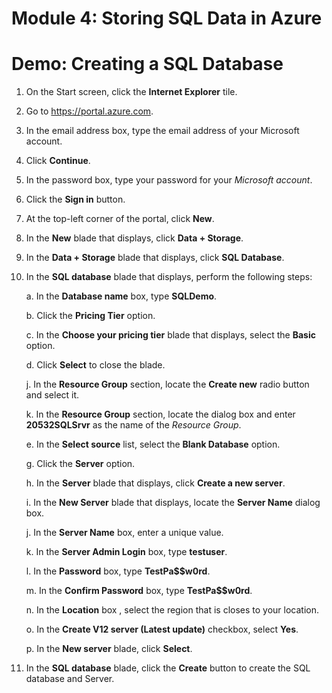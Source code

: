 # Module 4: Storing SQL Data in Azure

# Demo: Creating a SQL Database

1.  On the Start screen, click the **Internet Explorer** tile.

1.  Go to <https://portal.azure.com>.

1.  In the email address box, type the email address of your Microsoft account.

1.  Click **Continue**.

1.  In the password box, type your password for your *Microsoft account*.

1.  Click the **Sign in** button.

1.  At the top-left corner of the portal, click **New**.

1.  In the **New** blade that displays, click **Data + Storage**.

1.  In the **Data + Storage** blade that displays, click **SQL Database**.

1.  In the **SQL database** blade that displays, perform the following steps:

	a.  In the **Database name** box, type **SQLDemo**.

	b.  Click the **Pricing Tier** option.

	c.  In the **Choose your pricing tier** blade that displays, select the **Basic** option.

	d.  Click **Select** to close the blade.

	j.	In the **Resource Group** section, locate the **Create new** radio button and select it.

	k. 	In the **Resource Group** section, locate the dialog box and enter **20532SQLSrvr** as the name of the *Resource Group*.

	e.  In the **Select source** list, select the **Blank Database** option.

	g.  Click the **Server** option.

	h.  In the **Server** blade that displays, click **Create a new server**.

	i.  In the **New Server** blade that displays, locate the **Server Name** dialog box.

	j.  In the **Server Name** box, enter a unique value.

	k.  In the **Server Admin Login** box, type **testuser**.

	l.  In the **Password** box, type **TestPa$$w0rd**.

	m.  In the **Confirm Password** box, type **TestPa$$w0rd**.

	n.  In the **Location** box , select the region that is closes to your location.

	o.  In the **Create V12 server (Latest update)** checkbox, select **Yes**.

	p.  In the **New server** blade, click **Select**.

1.  In the **SQL database** blade, click the **Create** button to create the SQL database and Server.
